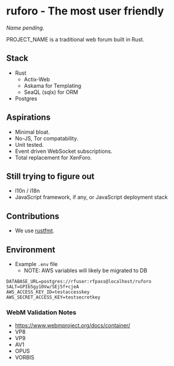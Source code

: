 # ruforo - The most user friendly 
_Name pending._

PROJECT_NAME is a traditional web forum built in Rust.

## Stack
 - Rust
   - Actix-Web
   - Askama for Templating
   - SeaQL (sqlx) for ORM
 - Postgres

## Aspirations
 - Minimal bloat.
 - No-JS, Tor compatability.
 - Unit tested.
 - Event driven WebSocket subscriptions.
 - Total replacement for XenForo.

## Still trying to figure out
 - l10n / i18n
 - JavaScript framework, if any, or JavaScript deployment stack

## Contributions
 - We use [rustfmt](https://github.com/rust-lang/rustfmt).

## Environment
 - Example `.env` file
	 + NOTE: AWS variables will likely be migrated to DB
```
DATABASE_URL=postgres://rfuser:rfpass@localhost/ruforo
SALT=GPIb5gy10Vw/SEj5f+cjeA
AWS_ACCESS_KEY_ID=testaccesskey
AWS_SECRET_ACCESS_KEY=testsecretkey
```

### WebM Validation Notes
 - https://www.webmproject.org/docs/container/
 - VP8
 - VP9
 - AV1
 - OPUS
 - VORBIS
